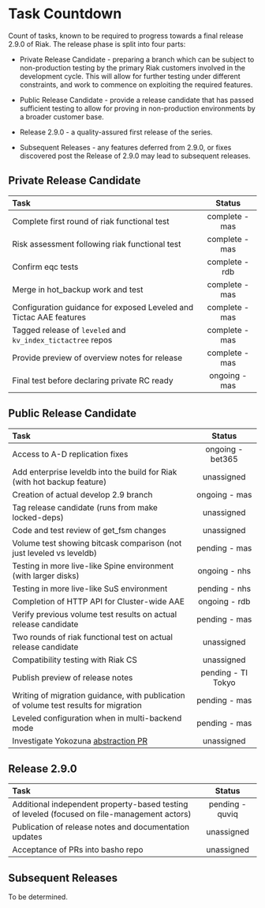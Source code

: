 # Task Countdown

Count of tasks, known to be required to progress towards a final release 2.9.0 of Riak.  The release phase is split into four parts:

- Private Release Candidate - preparing a branch which can be subject to non-production testing by the primary Riak customers involved in the development cycle.  This will allow for further testing under different constraints, and work to commence on exploiting the required features.

- Public Release Candidate - provide a release candidate that has passed sufficient testing to allow for proving in non-production environments by a broader customer base.

- Release 2.9.0 - a quality-assured first release of the series.

- Subsequent Releases - any features deferred from 2.9.0, or fixes discovered post the Release of 2.9.0 may lead to subsequent releases.


## Private Release Candidate


Task | Status
:-------------------------|:-------------------------:
Complete first round of riak functional test | complete - mas
Risk assessment following riak functional test | complete - mas
Confirm eqc tests | complete - rdb
Merge in hot_backup work and test | complete - mas
Configuration guidance for exposed Leveled and Tictac AAE features | complete - mas
Tagged release of `leveled` and `kv_index_tictactree` repos | complete - mas
Provide preview of overview notes for release | complete - mas
Final test before declaring private RC ready | ongoing - mas


## Public Release Candidate

Task | Status
:-------------------------|:-------------------------:
Access to A-D replication fixes | ongoing - bet365
Add enterprise leveldb into the build for Riak (with hot backup feature) | unassigned
Creation of actual develop 2.9 branch | ongoing - mas
Tag release candidate (runs from make locked-deps) | unassigned
Code and test review of get_fsm changes | unassigned
Volume test showing bitcask comparison (not just leveled vs leveldb) | pending - mas
Testing in more live-like Spine environment (with larger disks) | ongoing - nhs
Testing in more live-like SuS environment | pending - nhs
Completion of HTTP API for Cluster-wide AAE | ongoing - rdb
Verify previous volume test results on actual release candidate | pending - mas
Two rounds of riak functional test on actual release candidate | unassigned
Compatibility testing with Riak CS | unassigned
Publish preview of release notes | pending - TI Tokyo
Writing of migration guidance, with publication of volume test results for migration | pending - mas
Leveled configuration when in multi-backend mode | pending - mas
Investigate Yokozuna [abstraction PR](https://github.com/basho/riak_kv/pull/1571) | unassigned


## Release 2.9.0


Task | Status
:-------------------------|:-------------------------:|
Additional independent property-based testing of leveled (focused on file-management actors) | pending - quviq
Publication of release notes and documentation updates |  unassigned
Acceptance of PRs into basho repo | unassigned

## Subsequent Releases

To be determined.
